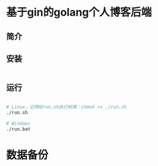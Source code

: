 # 基于gin的golang个人博客后端

## 简介


## 安装
```bash

```

## 运行
```bash

# Linux，记得给run.sh执行权限：chmod +x ./run.sh
./run.sh

# Windows
./run.bat

```

# 数据备份
```bash

```
